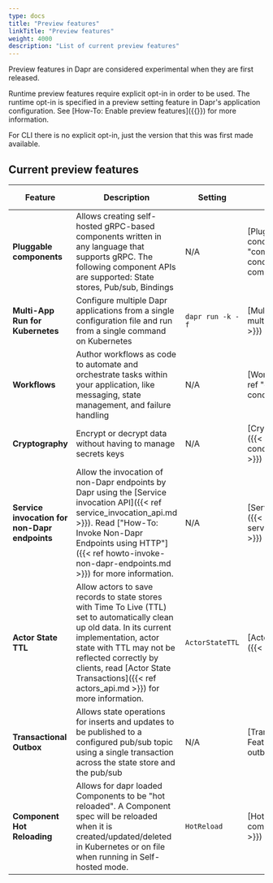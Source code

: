 ```yaml
---
type: docs
title: "Preview features"
linkTitle: "Preview features"
weight: 4000
description: "List of current preview features"
---
```

Preview features in Dapr are considered experimental when they are first released.

Runtime preview features require explicit opt-in in order to be used. The runtime opt-in is specified in a preview setting feature in Dapr's application configuration. See [How-To: Enable preview features]({{<ref preview-features>}}) for more information.

For CLI there is no explicit opt-in, just the version that this was first made available.

## Current preview features

| Feature | Description | Setting | Documentation | Version introduced |
| --- | --- | --- | --- | --- |
| **Pluggable components** | Allows creating self-hosted gRPC-based components written in any language that supports gRPC. The following component APIs are supported: State stores, Pub/sub, Bindings | N/A | [Pluggable components concept]({{<ref "components-concept#pluggable-components" >}})| v1.9  |
| **Multi-App Run for Kubernetes** | Configure multiple Dapr applications from a single configuration file and run from a single command on Kubernetes | `dapr run -k -f` | [Multi-App Run]({{< ref multi-app-dapr-run.md >}}) | v1.12 |
| **Workflows** | Author workflows as code to automate and orchestrate tasks within your application, like messaging, state management, and failure handling | N/A | [Workflows concept]({{< ref "components-concept#workflows" >}})| v1.10  |
| **Cryptography** | Encrypt or decrypt data without having to manage secrets keys  | N/A | [Cryptography concept]({{< ref "components-concept#cryptography" >}})| v1.11  |
| **Service invocation for non-Dapr endpoints** | Allow the invocation of non-Dapr endpoints by Dapr using the [Service invocation API]({{< ref service_invocation_api.md >}}). Read ["How-To: Invoke Non-Dapr Endpoints using HTTP"]({{< ref howto-invoke-non-dapr-endpoints.md >}}) for more information. | N/A | [Service invocation API]({{< ref service_invocation_api.md >}}) | v1.11  |
| **Actor State TTL** | Allow actors to save records to state stores with Time To Live (TTL) set to automatically clean up old data. In its current implementation, actor state with TTL may not be reflected correctly by clients, read [Actor State Transactions]({{< ref actors_api.md >}}) for more information. | `ActorStateTTL` | [Actor State Transactions]({{< ref actors_api.md >}}) | v1.11  |
| **Transactional Outbox** | Allows state operations for inserts and updates to be published to a configured pub/sub topic using a single transaction across the state store and the pub/sub | N/A | [Transactional Outbox Feature]({{< ref howto-outbox.md >}}) | v1.12  |
| **Component Hot Reloading** | Allows for dapr loaded Components to be "hot reloaded". A Component spec will be reloaded when it is created/updated/deleted in Kubernetes or on file when running in Self-hosted mode.| `HotReload`| [Hot Reloading]({{< ref components-concept.md >}}) | v1.13  |
